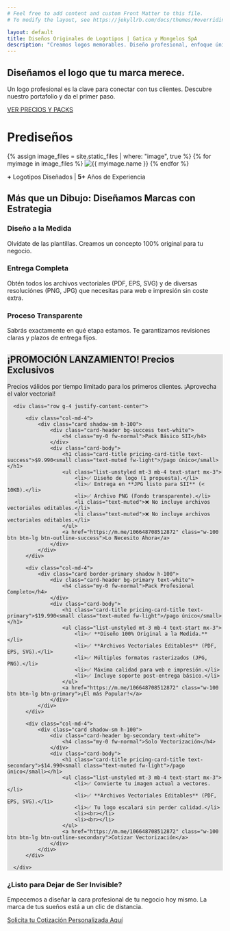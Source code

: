 ```yaml
---
# Feel free to add content and custom Front Matter to this file.
# To modify the layout, see https://jekyllrb.com/docs/themes/#overriding-theme-defaults

layout: default
title: Diseños Originales de Logotipos | Gatica y Mongelos SpA
description: "Creamos logos memorables. Diseño profesional, enfoque único y derechos de autor reservados para tu marca."
---
```



<section class="hero-section text-center pt-5 pb-5">
  <div class="container">
    <h1 class="display-4 fw-light">Diseñamos el logo que tu marca merece.</h1>
      <p class="lead">Un logo profesional es la clave para conectar con tus clientes. Descubre nuestro portafolio y da el primer paso.</p>
        <a href="#planes-promo" class="btn btn-primary btn-lg mt-3 shadow-lg">
                VER PRECIOS Y PACKS
        </a>
  </div>
</section>

# Prediseños

<div class="logo-gallery">
  {% assign image_files = site.static_files | where: "image", true %}
  {% for myimage in image_files %}
    <img class="gallery-item" src="{{ myimage.path }}" alt="{{ myimage.name }}">
  {% endfor %}
</div>

<section class="py-4">
        <div class="container text-center">
            <p class="text-secondary mb-0"><strong>+</strong> Logotipos Diseñados | <strong>5+</strong> Años de Experiencia</p>
        </div>
    </section>

<section id="servicios" class="py-5">
        <div class="container text-center">
            <h2 class="display-5 fw-bold mb-5 pt-5">Más que un Dibujo: Diseñamos Marcas con Estrategia</h2>
            <div class="row g-4">
                <div class="col-md-4">
                    <div class="icon-box">
                        <i class="bi bi-vector-pen fs-1 text-primary mb-3"></i> <h3 class="h5 fw-bold">Diseño a la Medida</h3>
                        <p>Olvídate de las plantillas. Creamos un concepto 100% original para tu negocio.</p>
                    </div>
                </div>
                <div class="col-md-4">
                    <div class="icon-box">
                        <i class="bi bi-folder2-open fs-1 text-primary mb-3"></i>
                        <h3 class="h5 fw-bold">Entrega Completa</h3>
                        <p>Obtén todos los archivos vectoriales (PDF, EPS, SVG) y de diversas resoluciónes (PNG, JPG) que necesitas para web e impresión sin coste extra.</p>
                    </div>
                </div>
                <div class="col-md-4">
                    <div class="icon-box">
                        <i class="bi bi-clock-history fs-1 text-primary mb-3"></i>
                        <h3 class="h5 fw-bold">Proceso Transparente</h3>
                        <p>Sabrás exactamente en qué etapa estamos. Te garantizamos revisiones claras y plazos de entrega fijos.</p>
                    </div>
                </div>
            </div>
        </div>
    </section>

<section id="planes-promo" class="py-5  container ">
  <div class="container text-center pb-5 rounded-4 " style="background-color: #e1e1e1;">
      <h2 class="display-5 fw-bold mb-5 text-primary pt-4">¡PROMOCIÓN LANZAMIENTO! Precios Exclusivos</h2>
      <p class="lead mb-5 text-danger fw-bold">Precios válidos por tiempo limitado para los primeros clientes. ¡Aprovecha el valor vectorial!</p>

      <div class="row g-4 justify-content-center">

          <div class="col-md-4">
              <div class="card shadow-sm h-100">
                  <div class="card-header bg-success text-white">
                      <h4 class="my-0 fw-normal">Pack Básico SII</h4>
                  </div>
                  <div class="card-body">
                      <h1 class="card-title pricing-card-title text-success">$9.990<small class="text-muted fw-light">/pago único</small></h1>
                      <ul class="list-unstyled mt-3 mb-4 text-start mx-3">
                          <li>✅ Diseño de logo (1 propuesta).</li>
                          <li>✅ Entrega en **JPG listo para SII** (< 10KB).</li>
                          <li>✅ Archivo PNG (Fondo transparente).</li>
                          <li class="text-muted">❌ No incluye archivos vectoriales editables.</li>
                          <li class="text-muted">❌ No incluye archivos vectoriales editables.</li>
                      </ul>
                      <a href="https://m.me/106648708512872" class="w-100 btn btn-lg btn-outline-success">Lo Necesito Ahora</a>
                  </div>
              </div>
          </div>

          <div class="col-md-4">
              <div class="card border-primary shadow h-100">
                  <div class="card-header bg-primary text-white">
                      <h4 class="my-0 fw-normal">Pack Profesional Completo</h4>
                  </div>
                  <div class="card-body">
                      <h1 class="card-title pricing-card-title text-primary">$19.990<small class="text-muted fw-light">/pago único</small></h1>
                      <ul class="list-unstyled mt-3 mb-4 text-start mx-3">
                          <li>✅ **Diseño 100% Original a la Medida.**</li>
                          <li>✅ **Archivos Vectoriales Editables** (PDF, EPS, SVG).</li>
                          <li>✅ Múltiples formatos rasterizados (JPG, PNG).</li>
                          <li>✅ Máxima calidad para web e impresión.</li>
                          <li>✅ Incluye soporte post-entrega básico.</li>
                      </ul>
                      <a href="https://m.me/106648708512872" class="w-100 btn btn-lg btn-primary">¡El más Popular!</a>
                  </div>
              </div>
          </div>

          <div class="col-md-4">
              <div class="card shadow-sm h-100">
                  <div class="card-header bg-secondary text-white">
                      <h4 class="my-0 fw-normal">Solo Vectorización</h4>
                  </div>
                  <div class="card-body">
                      <h1 class="card-title pricing-card-title text-secondary">$14.990<small class="text-muted fw-light">/pago único</small></h1>
                      <ul class="list-unstyled mt-3 mb-4 text-start mx-3">
                          <li>✅ Convierte tu imagen actual a vectores.</li>
                          <li>✅ **Archivos Vectoriales Editables** (PDF, EPS, SVG).</li>
                          <li>✅ Tu logo escalará sin perder calidad.</li>
                          <li><br></li>
                          <li><br></li>
                      </ul>
                      <a href="https://m.me/106648708512872" class="w-100 btn btn-lg btn-outline-secondary">Cotizar Vectorización</a>
                  </div>
              </div>
          </div>

      </div>
  </div>
</section>

<section class="py-5 bg-dark text-white text-center">
<div class="container">
    <h3 class="mb-4 display-6 fw-bold">¿Listo para Dejar de Ser Invisible?</h3>
    <p class="lead mb-4">Empecemos a diseñar la cara profesional de tu negocio hoy mismo. La marca de tus sueños está a un clic de distancia.</p>
    <a href="https://m.me/106648708512872" class="btn btn-warning btn-lg fw-bold">Solicita tu Cotización Personalizada Aquí</a>
</div>
</section>
